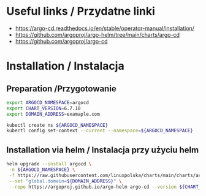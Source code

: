 # Useful links / Przydatne linki
- https://argo-cd.readthedocs.io/en/stable/operator-manual/installation/
- https://github.com/argoproj/argo-helm/tree/main/charts/argo-cd
- https://github.com/argoproj/argo-cd

# Installation / Instalacja
## Preparation /Przygotowanie

```bash
export ARGOCD_NAMESPACE=argocd
export CHART_VERSION=6.7.10
export DOMAIN_ADDRESS=examaple.com

kubectl create ns ${ARGOCD_NAMESPACE}
kubectl config set-context --current --namespace=${ARGOCD_NAMESPACE}
```

## Installation via helm / Instalacja przy użyciu helm
```bash
helm upgrade --install argocd \
 -n ${ARGOCD_NAMESPACE} \
 -f https://raw.githubusercontent.com/linuxpolska/charts/main/charts/argocd/6.7.10/values \
 --set "global.domain=${DOMAIN_ADDRESS}" \
 --repo https://argoproj.github.io/argo-helm argo-cd --version ${CHART_VERSION} 
```
